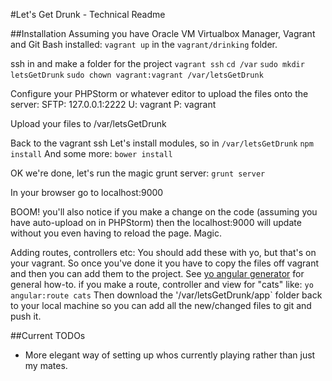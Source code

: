 #Let's Get Drunk - Technical Readme

##Installation
Assuming you have Oracle VM Virtualbox Manager, Vagrant and Git Bash installed:
`vagrant up`
in the `vagrant/drinking` folder.

ssh in and make a folder for the project
`vagrant ssh`
`cd /var`
`sudo mkdir letsGetDrunk`
`sudo chown vagrant:vagrant /var/letsGetDrunk`

Configure your PHPStorm or whatever editor to upload the files onto the server:
SFTP: 127.0.0.1:2222
U: vagrant
P: vagrant

Upload your files to /var/letsGetDrunk

Back to the vagrant ssh
Let's install modules, so in `/var/letsGetDrunk`
`npm install`
And some more:
`bower install`
 
OK we're done, let's run the magic grunt server:
`grunt server`

In your browser go to localhost:9000

BOOM! you'll also notice if you make a change on the code (assuming you have auto-upload on in PHPStorm) then the localhost:9000 will update without you even having to reload the page. Magic.

Adding routes, controllers etc:
You should add these with yo, but that's on your vagrant. So once you've done it you have to copy the files off vagrant and then you can add them to the project.
See [yo angular generator](https://github.com/yeoman/generator-angular) for general how-to.
if you make a route, controller and view for "cats" like:
`yo angular:route cats`
Then download the '/var/letsGetDrunk/app` folder back to your local machine so you can add all the new/changed files to git and push it.

##Current TODOs

- More elegant way of setting up whos currently playing rather than just my mates.
